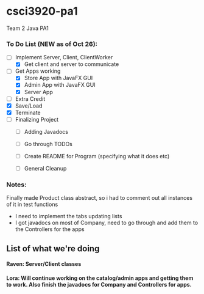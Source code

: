 # csci3920-pa1
Team 2 Java PA1

### To Do List (NEW as of Oct 26):
- [ ] Implement Server, Client, ClientWorker
  - [X] Get client and server to communicate 
- [ ] Get Apps working
  - [X] Store App with JavaFX GUI 
  - [X] Admin App with JavaFX GUI
  - [X] Server App
- [ ] Extra Credit
- [X] Save/Load
- [X] Terminate
- [ ] Finalizing Project
  - [ ] Adding Javadocs
  - [ ] Go through TODOs
  - [ ] Create README for Program (specifying what it does etc)
  - [ ] General Cleanup



### Notes:
Finally made Product class abstract, so i had to comment out all instances of it in test functions
+ I need to implement the tabs updating lists
+ I got javadocs on most of Company, need to go through and add them to the Controllers for the apps

## List of what we're doing
#### Raven: Server/Client classes
#### Lora: Will continue working on the catalog/admin apps and getting them to work. Also finish the javadocs for Company and Controllers for apps. 
